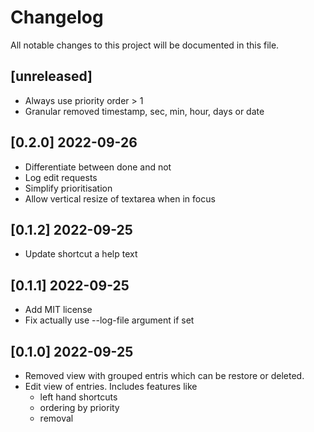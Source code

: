 # Changelog

All notable changes to this project will be documented in this file.

## [unreleased]

- Always use priority order > 1
- Granular removed timestamp, sec, min, hour, days or date 

## [0.2.0] 2022-09-26

- Differentiate between done and not
- Log edit requests
- Simplify prioritisation
- Allow vertical resize of textarea when in focus

## [0.1.2] 2022-09-25

- Update shortcut a help text

## [0.1.1] 2022-09-25

- Add MIT license
- Fix actually use --log-file argument if set

## [0.1.0] 2022-09-25

- Removed view with grouped entris which can be restore or deleted.
- Edit view of entries.  Includes features like
    + left hand shortcuts
    + ordering by priority
    + removal
